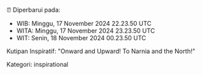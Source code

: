 ⏰ Diperbarui pada:
- WIB: Minggu, 17 November 2024 22.23.50 UTC
- WITA: Minggu, 17 November 2024 23.23.50 UTC
- WIT: Senin, 18 November 2024 00.23.50 UTC

Kutipan Inspiratif:
"Onward and Upward!  To Narnia and the North!"


Kategori: inspirational

